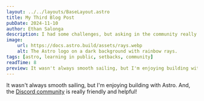 ```yaml
---
layout: ../../layouts/BaseLayout.astro
title: My Third Blog Post
pubDate: 2024-11-10
author: Ethan Salonga
description: I had some challenges, but asking in the community really helped!
image:
    url: https://docs.astro.build/assets/rays.webp
    alt: The Astro logo on a dark background with rainbow rays.
tags: [astro, learning in public, setbacks, community]
readTime: 8
preview: It wasn't always smooth sailing, but I'm enjoying building with Astro. And, the Discord community is really friendly and helpful!
---
```

It wasn't always smooth sailing, but I'm enjoying building with Astro. And, the [Discord community](https://astro.build/chat) is really friendly and helpful!